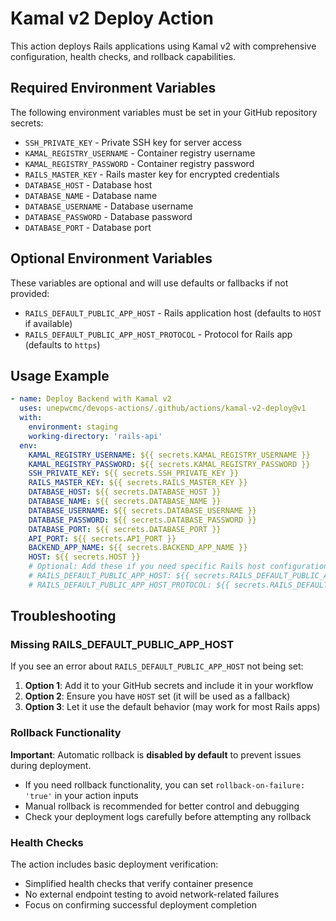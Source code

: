 # Kamal v2 Deploy Action

This action deploys Rails applications using Kamal v2 with comprehensive configuration, health checks, and rollback capabilities.

## Required Environment Variables

The following environment variables must be set in your GitHub repository secrets:

- `SSH_PRIVATE_KEY` - Private SSH key for server access
- `KAMAL_REGISTRY_USERNAME` - Container registry username
- `KAMAL_REGISTRY_PASSWORD` - Container registry password
- `RAILS_MASTER_KEY` - Rails master key for encrypted credentials
- `DATABASE_HOST` - Database host
- `DATABASE_NAME` - Database name
- `DATABASE_USERNAME` - Database username
- `DATABASE_PASSWORD` - Database password
- `DATABASE_PORT` - Database port

## Optional Environment Variables

These variables are optional and will use defaults or fallbacks if not provided:

- `RAILS_DEFAULT_PUBLIC_APP_HOST` - Rails application host (defaults to `HOST` if available)
- `RAILS_DEFAULT_PUBLIC_APP_HOST_PROTOCOL` - Protocol for Rails app (defaults to `https`)

## Usage Example

```yaml
- name: Deploy Backend with Kamal v2
  uses: unepwcmc/devops-actions/.github/actions/kamal-v2-deploy@v1
  with:
    environment: staging
    working-directory: 'rails-api'
  env:
    KAMAL_REGISTRY_USERNAME: ${{ secrets.KAMAL_REGISTRY_USERNAME }}
    KAMAL_REGISTRY_PASSWORD: ${{ secrets.KAMAL_REGISTRY_PASSWORD }}
    SSH_PRIVATE_KEY: ${{ secrets.SSH_PRIVATE_KEY }}
    RAILS_MASTER_KEY: ${{ secrets.RAILS_MASTER_KEY }}
    DATABASE_HOST: ${{ secrets.DATABASE_HOST }}
    DATABASE_NAME: ${{ secrets.DATABASE_NAME }}
    DATABASE_USERNAME: ${{ secrets.DATABASE_USERNAME }}
    DATABASE_PASSWORD: ${{ secrets.DATABASE_PASSWORD }}
    DATABASE_PORT: ${{ secrets.DATABASE_PORT }}
    API_PORT: ${{ secrets.API_PORT }}
    BACKEND_APP_NAME: ${{ secrets.BACKEND_APP_NAME }}
    HOST: ${{ secrets.HOST }}
    # Optional: Add these if you need specific Rails host configuration
    # RAILS_DEFAULT_PUBLIC_APP_HOST: ${{ secrets.RAILS_DEFAULT_PUBLIC_APP_HOST }}
    # RAILS_DEFAULT_PUBLIC_APP_HOST_PROTOCOL: ${{ secrets.RAILS_DEFAULT_PUBLIC_APP_HOST_PROTOCOL }}
```

## Troubleshooting

### Missing RAILS_DEFAULT_PUBLIC_APP_HOST

If you see an error about `RAILS_DEFAULT_PUBLIC_APP_HOST` not being set:

1. **Option 1**: Add it to your GitHub secrets and include it in your workflow
2. **Option 2**: Ensure you have `HOST` set (it will be used as a fallback)
3. **Option 3**: Let it use the default behavior (may work for most Rails apps)

### Rollback Functionality

**Important**: Automatic rollback is **disabled by default** to prevent issues during deployment.

- If you need rollback functionality, you can set `rollback-on-failure: 'true'` in your action inputs
- Manual rollback is recommended for better control and debugging
- Check your deployment logs carefully before attempting any rollback

### Health Checks

The action includes basic deployment verification:
- Simplified health checks that verify container presence
- No external endpoint testing to avoid network-related failures
- Focus on confirming successful deployment completion 